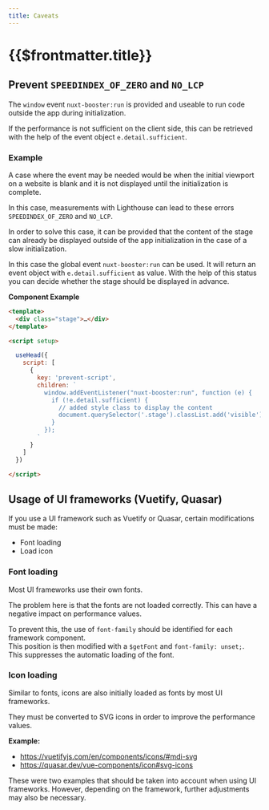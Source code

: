 ```yaml
---
title: Caveats
---
```

# {{$frontmatter.title}}

## Prevent `SPEEDINDEX_OF_ZERO` and `NO_LCP`

The `window` event `nuxt-booster:run` is provided and useable to run code outside the app during initialization.

If the performance is not sufficient on the client side, this can be retrieved with the help of the event object `e.detail.sufficient`.

### Example

A case where the event may be needed would be when the initial viewport on a website is blank and it is not displayed until the initialization is complete.

In this case, measurements with Lighthouse can lead to these errors `SPEEDINDEX_OF_ZERO` and `NO_LCP`.

In order to solve this case, it can be provided that the content of the stage can already be displayed outside of the app initialization in the case of a slow initialization.

In this case the global event `nuxt-booster:run` can be used. It will return an event object with `e.detail.sufficient` as value. With the help of this status you can decide whether the stage should be displayed in advance.

**Component Example**

```html
<template>
  <div class="stage">…</div>
</template>

<script setup>

  useHead({
    script: [
      {
        key: 'prevent-script',
        children: `
          window.addEventListener("nuxt-booster:run", function (e) {
            if (!e.detail.sufficient) {
              // added style class to display the content
              document.querySelector('.stage').classList.add('visible')
            }
          });
        `
      }
    ]
  })

</script>
```

## Usage of UI frameworks (Vuetify, Quasar)

If you use a UI framework such as Vuetify or Quasar, certain modifications must be made:

- Font loading
- Load icon

### Font loading

Most UI frameworks use their own fonts.

The problem here is that the fonts are not loaded correctly.
This can have a negative impact on performance values.

To prevent this, the use of `font-family` should be identified for each framework component.  
This position is then modified with a `$getFont` and `font-family: unset;`.  
This suppresses the automatic loading of the font.

### Icon loading

Similar to fonts, icons are also initially loaded as fonts by most UI frameworks.

They must be converted to SVG icons in order to improve the performance values.

**Example:**

- <https://vuetifyjs.com/en/components/icons/#mdi-svg>
- <https://quasar.dev/vue-components/icon#svg-icons>

These were two examples that should be taken into account when using UI frameworks.
However, depending on the framework, further adjustments may also be necessary.
